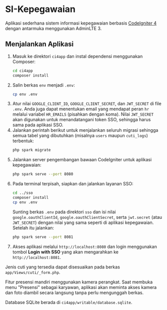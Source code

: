 # SI-Kepegawaian

Aplikasi sederhana sistem informasi kepegawaian berbasis [CodeIgniter 4](https://codeigniter.com/) dengan antarmuka menggunakan AdminLTE 3.

## Menjalankan Aplikasi

1. Masuk ke direktori `ci4app` dan instal dependensi menggunakan Composer:
   ```bash
   cd ci4app
   composer install
   ```
2. Salin berkas `env` menjadi `.env`:
   ```bash
   cp env .env
   ```
3. Atur nilai `GOOGLE_CLIENT_ID`, `GOOGLE_CLIENT_SECRET`, dan `JWT_SECRET` di file
   `.env`.  Anda juga dapat menentukan email yang mendapat peran `hr` melalui
   variabel `HR_EMAILS` (pisahkan dengan koma). Nilai `JWT_SECRET` akan digunakan
   untuk menandatangani token SSO, sehingga harus sama pada aplikasi SSO.
4. Jalankan perintah berikut untuk menjalankan seluruh migrasi sehingga
   semua tabel yang dibutuhkan (misalnya `users` maupun `cuti_logs`) terbentuk:
   ```bash
   php spark migrate
   ```
5. Jalankan server pengembangan bawaan CodeIgniter untuk aplikasi kepegawaian:
   ```bash
   php spark serve --port 8080
   ```
6. Pada terminal terpisah, siapkan dan jalankan layanan SSO:
   ```bash
   cd ../sso
   composer install
   cp env .env
   ```
   Sunting berkas `.env` pada direktori `sso` dan isi nilai
   `google.oauthClientId`, `google.oauthClientSecret`, serta `jwt.secret`
   (atau `JWT_SECRET`) dengan nilai yang sama seperti di aplikasi kepegawaian.
   Setelah itu jalankan:
   ```bash
   php spark serve --port 8081
   ```
7. Akses aplikasi melalui `http://localhost:8080` dan login menggunakan tombol
   **Login with SSO** yang akan mengarahkan ke `http://localhost:8081`.

Jenis cuti yang tersedia dapat disesuaikan pada berkas `app/Views/cuti/_form.php`.

Fitur presensi mandiri menggunakan kamera perangkat. Saat membuka menu
"Presensi" sebagai karyawan, aplikasi akan meminta akses kamera dan foto
diambil secara langsung tanpa perlu mengunggah berkas.

Database SQLite berada di `ci4app/writable/database.sqlite`.
